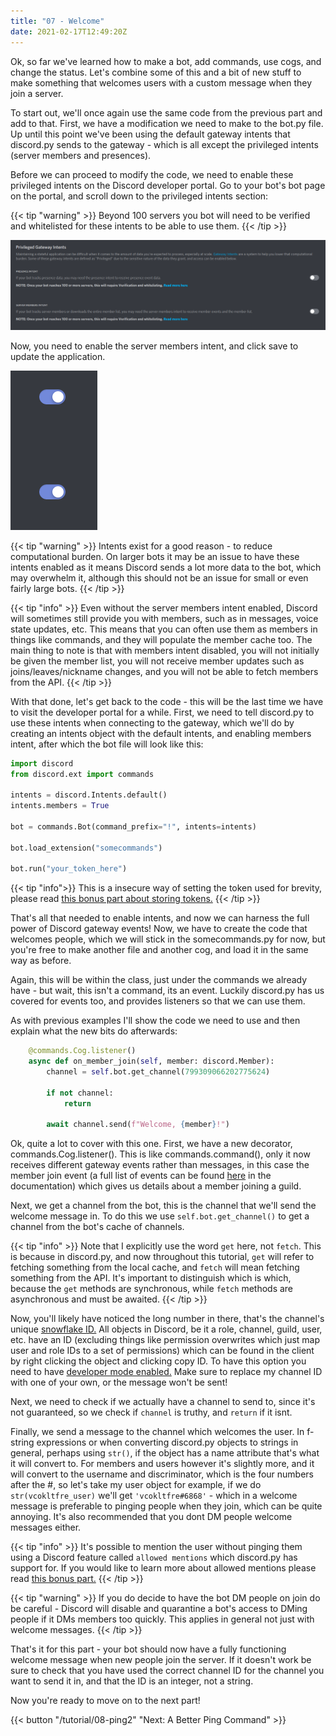 ```yaml
---
title: "07 - Welcome"
date: 2021-02-17T12:49:20Z
---
```


Ok, so far we've learned how to make a bot, add commands, use cogs, and change the status. Let's combine some of this and a bit of new stuff to make something that welcomes users with a custom message when they join a server.

To start out, we'll once again use the same code from the previous part and add to that. First, we have a modification we need to make to the bot.py file. Up until this point we've been using the default gateway intents that discord.py sends to the gateway - which is all except the privileged intents (server members and presences).

Before we can proceed to modify the code, we need to enable these privileged intents on the Discord developer portal. Go to your bot's bot page on the portal, and scroll down to the privileged intents section:

{{< tip "warning" >}}
Beyond 100 servers you bot will need to be verified and whitelisted for these intents to be able to use them.
{{< /tip >}}

![Privileged Intents](/images/privileged_intents.png)

Now, you need to enable the server members intent, and click save to update the application.

![Privileged Intents](/images/privileged_intents_enabled.png)

{{< tip "warning" >}}
Intents exist for a good reason - to reduce computational burden. On larger bots it may be an issue to have these intents enabled as it means Discord sends a lot more data to the bot, which may overwhelm it, although this should not be an issue for small or even fairly large bots.
{{< /tip >}}

{{< tip "info" >}}
Even without the server members intent enabled, Discord will sometimes still provide you with members, such as in messages, voice state updates, etc. This means that you can often use them as members in things like commands, and they will populate the member cache too. The main thing to note is that with members intent disabled, you will not initially be given the member list, you will not receive member updates such as joins/leaves/nickname changes, and you will not be able to fetch members from the API.
{{< /tip >}}

With that done, let's get back to the code - this will be the last time we have to visit the developer portal for a while. First, we need to tell discord.py to use these intents when connecting to the gateway, which we'll do by creating an intents object with the default intents, and enabling members intent, after which the bot file will look like this:

```py
import discord
from discord.ext import commands

intents = discord.Intents.default()
intents.members = True

bot = commands.Bot(command_prefix="!", intents=intents)

bot.load_extension("somecommands")

bot.run("your_token_here")
```
{{< tip "info">}}
This is a insecure way of setting the token used for brevity, please read [this bonus part about storing tokens.](/tips/tokens)
{{< /tip >}}

That's all that needed to enable intents, and now we can harness the full power of Discord gateway events! Now, we have to create the code that welcomes people, which we will stick in the somecommands.py for now, but you're free to make another file and another cog, and load it in the same way as before.

Again, this will be within the class, just under the commands we already have - but wait, this isn't a command, its an event. Luckily discord.py has us covered for events too, and provides listeners so that we can use them.

As with previous examples I'll show the code we need to use and then explain what the new bits do afterwards:

```py
    @commands.Cog.listener()
    async def on_member_join(self, member: discord.Member):
        channel = self.bot.get_channel(799309066202775624)

        if not channel:
            return

        await channel.send(f"Welcome, {member}!")
```

Ok, quite a lot to cover with this one. First, we have a new decorator, commands.Cog.listener(). This is like commands.command(), only it now receives different gateway events rather than messages, in this case the member join event (a full list of events can be found [here](https://discordpy.readthedocs.io/en/latest/api.html#event-reference) in the documentation) which gives us details about a member joining a guild.

Next, we get a channel from the bot, this is the channel that we'll send the welcome message in. To do this we use `self.bot.get_channel()` to get a channel from the bot's cache of channels.

{{< tip "info" >}}
Note that I explicitly use the word `get` here, not `fetch`. This is because in discord.py, and now throughout this tutorial, `get` will refer to fetching something from the local cache, and `fetch` will mean fetching something from the API. It's important to distinguish which is which, because the `get` methods are synchronous, while `fetch` methods are asynchronous and must be awaited.
{{< /tip >}}

Now, you'll likely have noticed the long number in there, that's the channel's unique [snowflake ID.](https://discord.com/developers/docs/reference#snowflakes) All objects in Discord, be it a role, channel, guild, user, etc. have an ID (excluding things like permission overwrites which just map user and role IDs to a set of permissions) which can be found in the client by right clicking the object and clicking copy ID. To have this option you need to have [developer mode enabled.](https://support.discord.com/hc/en-us/articles/206346498-Where-can-I-find-my-User-Server-Message-ID-) Make sure to replace my channel ID with one of your own, or the message won't be sent!

Next, we need to check if we actually have a channel to send to, since it's not guaranteed, so we check if `channel` is truthy, and `return` if it isnt.

Finally, we send a message to the channel which welcomes the user. In f-string expressions or when converting discord.py objects to strings in general, perhaps using `str()`, if the object has a name attribute that's what it will convert to. For members and users however it's slightly more, and it will convert to the username and discriminator, which is the four numbers after the #, so let's take my user object for example, if we do `str(vcokltfre_user)` we'll get `'vcokltfre#6868'` - which in a welcome message is preferable to pinging people when they join, which can be quite annoying. It's also recommended that you dont DM people welcome messages either.

{{< tip "info" >}}
It's possible to mention the user without pinging them using a Discord feature called `allowed mentions` which discord.py has support for. If you would like to learn more about allowed mentions please read [this bonus part.](/tips/mentions)
{{< /tip >}}

{{< tip "warning" >}}
If you do decide to have the bot DM people on join do be careful - Discord will disable and quarantine a bot's access to DMing people if it DMs members too quickly. This applies in general not just with welcome messages.
{{< /tip >}}

That's it for this part - your bot should now have a fully functioning welcome message when new people join the server. If it doesn't work be sure to check that you have used the correct channel ID for the channel you want to send it in, and that the ID is an integer, not a string.

Now you're ready to move on to the next part!

{{< button "/tutorial/08-ping2" "Next: A Better Ping Command" >}}
